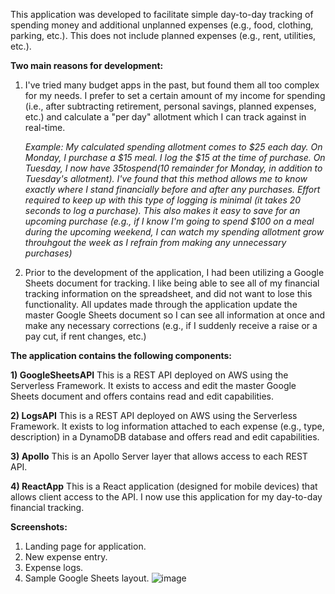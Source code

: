 This  application was developed to facilitate simple day-to-day tracking of spending money and additional unplanned expenses (e.g., food, clothing, parking, etc.). This does not include planned expenses (e.g., rent, utilities, etc.). 

**Two main reasons for development:**

1) I've tried many budget apps in the past, but found them all too complex for my needs. I prefer to set a certain amount of my income for spending (i.e., after subtracting retirement, personal savings, planned expenses, etc.) and calculate a "per day" allotment which I can track against in real-time. 

    *Example: My calculated spending allotment comes to $25 each day. On Monday, I purchase a $15 meal. I log the $15 at the time of purchase. On Tuesday, I now have $35 to spend ($10 remainder for Monday, in addition to Tuesday's allotment). I've found that this method allows me to know exactly where I stand financially before and after any purchases. Effort required to keep up with this type of logging is minimal (it takes 20 seconds to log a purchase). This also makes it easy to save for an upcoming purchase (e.g., if I know I'm going to spend $100 on a meal during the upcoming weekend, I can watch my spending allotment grow throuhgout the week as I refrain from making any unnecessary purchases)* 

2) Prior to the development of the application, I had been utilizing a Google Sheets document for tracking. I like being able to see all of my financial tracking information on the spreadsheet, and did not want to lose this functionality. All updates made through the application update the master Google Sheets document so I can see all information at once and make any necessary corrections (e.g., if I suddenly receive a raise or a pay cut, if rent changes, etc.)

**The application contains the following components:**

**1) GoogleSheetsAPI**
This is a REST API deployed on AWS using the Serverless Framework. It exists to access and edit the master Google Sheets document and offers contains read and edit capabilities.

**2) LogsAPI**
This is a REST API deployed on AWS using the Serverless Framework. It exists to log information attached to each expense (e.g., type, description) in a DynamoDB database and offers read and edit capabilities.

**3) Apollo**
This is an Apollo Server layer that allows access to each REST API.

**4) ReactApp**
This is a React application (designed for mobile devices) that allows client access to the API. I now use this application for my day-to-day financial tracking.

**Screenshots:**
1) Landing page for application.
2) New expense entry.
3) Expense logs.
4) Sample Google Sheets layout.
![image](https://user-images.githubusercontent.com/42954670/95929591-ff4f4d80-0d89-11eb-9807-62e47e5dd867.png)
